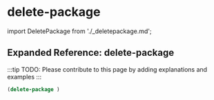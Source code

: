 # delete-package

import DeletePackage from './_deletepackage.md';

<DeletePackage />

## Expanded Reference: delete-package

:::tip
TODO: Please contribute to this page by adding explanations and examples
:::

```lisp
(delete-package )
```
